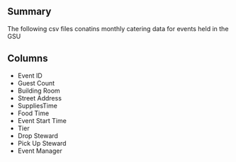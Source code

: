 ## Summary 
The following csv files conatins monthly catering data for events held in the GSU

## Columns
- Event ID
- Guest Count
- Building Room
- Street Address
- SuppliesTime
- Food Time 
- Event Start Time
- Tier
- Drop Steward
- Pick Up Steward
- Event Manager